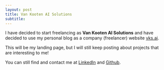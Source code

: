 ```yaml
---
layout: post
title: Van Kooten AI Solutions
subtitle:
---
```

I have decided to start freelancing as **Van Kooten AI Solutions** and have decided to use my personal blog as a company (freelancer) website [vks.ai](https://vks.ai).

This will be my landing page, but I will still keep posting about projects that are interesting to me!

You can still find and contact me at [LinkedIn](https://www.linkedin.com/in/pascalvkooten/) and [Github](https://github.com/kootenpv).
